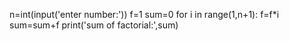 n=int(input('enter number:'))
f=1
sum=0
for i in range(1,n+1):
    f=f*i
    sum=sum+f
print('sum of factorial:',sum)
